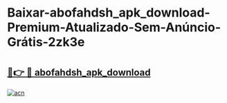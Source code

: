 # Baixar-abofahdsh_apk_download-Premium-Atualizado-Sem-Anúncio-Grátis-2zk3e

# <h2><a href="https://j12jqy.esa.edu.pl?src=abofahdsh_apk_download&ref=2zk3e">🔗👉 🔴 abofahdsh_apk_download</a></h2>

[![acn](https://github.com/user-attachments/assets/0f9c940e-d8b0-45ae-aac7-cd30a18b3e1c)](https://j12jqy.esa.edu.pl?src=abofahdsh_apk_download&ref=2zk3e)

